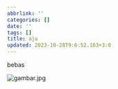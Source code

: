 ```yaml
---
abbrlink: ''
categories: []
date: ''
tags: []
title: aja
updated: 2023-10-28T9:6:52.163+3:0
---
```

bebas

![gambar.jpg](gambar.jpg)
